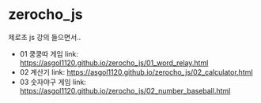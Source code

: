 # zerocho_js
제로초 js 강의 들으면서..

+ 01 쿵쿵따 게임 link: https://asgol1120.github.io/zerocho_js/01_word_relay.html
+ 02 계산기 link: https://asgol1120.github.io/zerocho_js/02_calculator.html
+ 03 숫자야구 게임 link: https://asgol1120.github.io/zerocho_js/02_number_baseball.html
